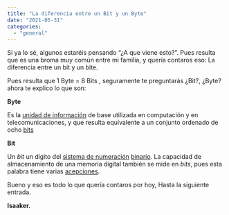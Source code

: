```yaml
---
title: "La diferencia entre un Bit y un Byte"
date: "2021-05-31"
categories: 
  - "general"
---
```


Si ya lo sé, algunos estaréis pensando “¿A que viene esto?”. Pues resulta que es una broma muy común entre mi familia, y quería contaros eso: La diferencia entre un bit y un bite.

Pues resulta que 1 Byte = 8 Bits , seguramente te preguntarás ¿Bit?, ¿Byte? ahora te explico lo que son:

**Byte**

Es la [unidad de información](https://es.m.wikipedia.org/wiki/Unidades_de_informaci%C3%B3n) de base utilizada en computación y en telecomunicaciones, y que resulta equivalente a un conjunto ordenado de ocho [bits](https://es.m.wikipedia.org/wiki/Bit)

**Bit**

Un _bit_ un dígito del [sistema de numeración](https://es.m.wikipedia.org/wiki/Sistema_de_numeraci%C3%B3n) [binario](https://es.m.wikipedia.org/wiki/Sistema_binario). La capacidad de almacenamiento de una memoria digital también se mide en _bits_, pues esta palabra tiene varias [acepciones](https://es.m.wikipedia.org/wiki/Acepci%C3%B3n).

Bueno y eso es todo lo que quería contaros por hoy, Hasta la siguiente entrada.

**Isaaker.**
